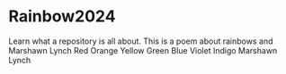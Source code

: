 # Rainbow2024
Learn what a repository is all about.
This is a poem about rainbows and Marshawn Lynch
Red
Orange
Yellow
Green
Blue
Violet
Indigo
Marshawn Lynch